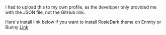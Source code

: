 I had to upload this to my own profile, as the developer only provided me with the JSON file, not the GitHub link. 

Here's install link below if you want to install RosieDark theme on Enmity or Bunny
[Link](https://raw.githubusercontent.com/K0126/RosieDark/refs/heads/main/RosieDark.json)

